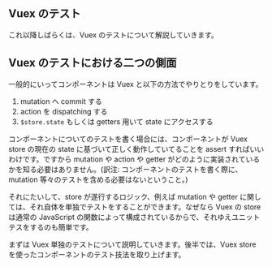 ## Vuex のテスト

これ以降しばらくは、Vuex のテストについて解説していきます。

## Vuex のテストにおける二つの側面

一般的にいってコンポーネントは Vuex と以下の方法でやりとりをしています。

1. mutation へ commit する
2. action を dispatching する
3. `$store.state` もしくは getters 用いて state にアクセスする

コンポーネントについてのテストを書く場合には、コンポーネントが Vuex store の現在の state に基づいて正しく動作していてることを assert すればいいわけです。ですから mutation や action や getter がどのように実装されているかを知る必要はありません。(訳注: コンポーネントのテストを書く際に、mutation 等々のテストを含める必要はないということ。)

それにたいして、store が遂行するロジック、例えば mutation や getter に関しては、それ自体を単独でテストをすることができます。なぜなら Vuex の store は通常の JavaScript の関数によって構成されているからで、それゆえユニットテスをするのも簡単です。

まずは Vuex 単独のテストについて説明していきます。後半では、Vuex store を使ったコンポーネントのテスト技法を取り上げます。
